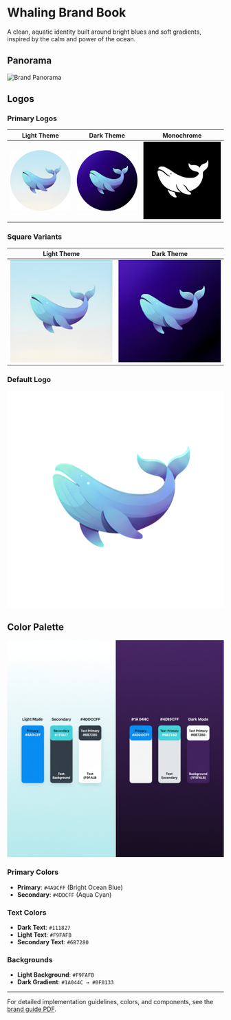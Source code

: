 # Whaling Brand Book

A clean, aquatic identity built around bright blues and soft gradients, inspired by the calm and power of the ocean.

## Panorama

![Brand Panorama](assets/panorama.png)

## Logos

### Primary Logos
| Light Theme | Dark Theme | Monochrome |
|-------------|------------|------------|
| ![Whaling Light](logos/whaling_light.png) | ![Whaling Dark](logos/whaling_dark.png) | ![Whaling Mono](logos/whaling_mono.png) |

### Square Variants
| Light Theme | Dark Theme |
|-------------|------------|
| ![Whaling Square Light](logos/whaling_square_light.png) | ![Whaling Square Dark](logos/whaling_square_dark.png) |

### Default Logo
![Whaling Logo](logos/whaling.png)

## Color Palette

![Color Palette Swatches](guidelines/color_pallete_swatches.png)

### Primary Colors
- **Primary**: `#4A9CFF` (Bright Ocean Blue)
- **Secondary**: `#4DDCFF` (Aqua Cyan)

### Text Colors
- **Dark Text**: `#111827`
- **Light Text**: `#F9FAFB`
- **Secondary Text**: `#6B7280`

### Backgrounds
- **Light Background**: `#F9FAFB`
- **Dark Gradient**: `#1A044C → #0F0133`

---

For detailed implementation guidelines, colors, and components, see the [brand guide PDF](guidelines/brand_guide.pdf).
